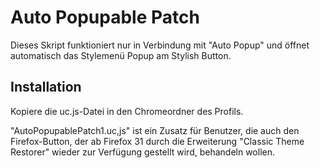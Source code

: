 # Auto Popupable Patch
Dieses Skript funktioniert nur in Verbindung mit  "Auto Popup" und öffnet automatisch das Stylemenü Popup am Stylish Button.

## Installation
Kopiere die uc.js-Datei in den Chromeordner des Profils. 

"AutoPopupablePatch1.uc,js" ist ein Zusatz für Benutzer, die auch den Firefox-Button, der ab Firefox 31 durch die Erweiterung 
"Classic Theme Restorer" wieder zur Verfügung gestellt wird, behandeln wollen.